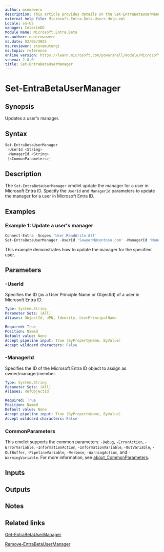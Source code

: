 ```yaml
---
author: msewaweru
description: This article provides details on the Set-EntraBetaUserManager command.
external help file: Microsoft.Entra.Beta.Users-Help.xml
Locale: en-US
manager: CelesteDG
Module Name: Microsoft.Entra.Beta
ms.author: eunicewaweru
ms.date: 02/05/2025
ms.reviewer: stevemutungi
ms.topic: reference
online version: https://learn.microsoft.com/powershell/module/Microsoft.Entra.Beta/Set-EntraBetaUserManager
schema: 2.0.0
title: Set-EntraBetaUserManager
---
```


# Set-EntraBetaUserManager

## Synopsis

Updates a user's manager.

## Syntax

```powershell
Set-EntraBetaUserManager
 -UserId <String>
 -ManagerId <String>
 [<CommonParameters>]
```

## Description

The `Set-EntraBetaUserManager` cmdlet update the manager for a user in Microsoft Entra ID. Specify the `UserId` and `ManagerId` parameters to update the manager for a user in Microsoft Entra ID.

## Examples

### Example 1: Update a user's manager

```powershell
Connect-Entra -Scopes 'User.ReadWrite.All'
Set-EntraBetaUserManager -UserId 'SawyerM@contoso.com' -ManagerId 'Manager@contoso.com'
```

This example demonstrates how to update the manager for the specified user.

## Parameters

### -UserId

Specifies the ID (as a User Principle Name or ObjectId) of a user in Microsoft Entra ID.

```yaml
Type: System.String
Parameter Sets: (All)
Aliases: ObjectId, UPN, Identity, UserPrincipalName

Required: True
Position: Named
Default value: None
Accept pipeline input: True (ByPropertyName, ByValue)
Accept wildcard characters: False
```

### -ManagerId

Specifies the ID of the Microsoft Entra ID object to assign as owner/manager/member.

```yaml
Type: System.String
Parameter Sets: (All)
Aliases: RefObjectId

Required: True
Position: Named
Default value: None
Accept pipeline input: True (ByPropertyName, ByValue)
Accept wildcard characters: False
```

### CommonParameters

This cmdlet supports the common parameters: `-Debug`, `-ErrorAction`, `-ErrorVariable`, `-InformationAction`, `-InformationVariable`, `-OutVariable`, `-OutBuffer`, `-PipelineVariable`, `-Verbose`, `-WarningAction`, and `-WarningVariable`. For more information, see [about_CommonParameters](https://go.microsoft.com/fwlink/?LinkID=113216).

## Inputs

## Outputs

## Notes

## Related links

[Get-EntraBetaUserManager](Get-EntraBetaUserManager.md)

[Remove-EntraBetaUserManager](Remove-EntraBetaUserManager.md)
